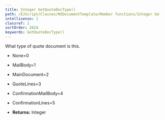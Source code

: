 ```yaml
---
title: Integer GetQuoteDocType()
path: /EJScript/Classes/NSDocumentTemplate/Member functions/Integer GetQuoteDocType()
intellisense: 1
classref: 1
sortOrder: 2624
keywords: GetQuoteDocType()
---
```


What type of quote document is this.

* None=0
* MailBody=1
* MainDocument=2
* QuoteLines=3
* ConfirmationMailBody=4
* ConfirmationLines=5

* **Returns:** Integer

